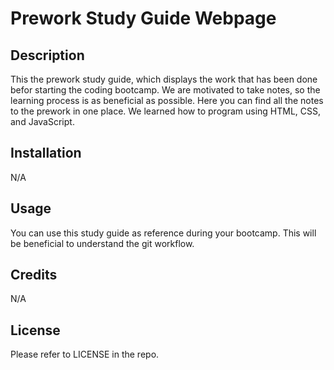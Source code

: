 # Prework Study Guide Webpage

## Description

This the prework study guide, which displays the work that has been done befor starting the coding bootcamp. We are motivated to take notes, so the learning process is as beneficial as possible. Here you can find all the notes to the prework in one place. We learned how to program using HTML, CSS, and JavaScript. 

## Installation
N/A

## Usage
You can use this study guide as reference during your bootcamp. This will be beneficial to understand the git workflow. 

## Credits
N/A

## License
Please refer to LICENSE in the repo.


